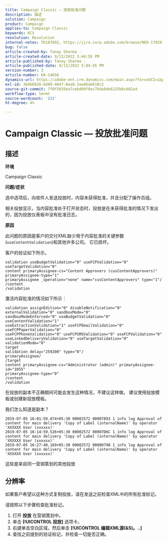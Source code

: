```yaml
---
title: Campaign Classic — 投放批准问题
description: 描述
solution: Campaign
product: Campaign
applies-to: Campaign Classic
keywords: KCS
resolution: Resolution
internal-notes: TK187092, https://jira.corp.adobe.com/browse/NEO-17029
bug: false
article-created-by: Tanay Sharma .
article-created-date: 9/13/2022 3:44:55 PM
article-published-by: Tanay Sharma .
article-published-date: 9/13/2022 5:04:45 PM
version-number: 3
article-number: KA-14656
dynamics-url: https://adobe-ent.crm.dynamics.com/main.aspx?forceUCI=1&pagetype=entityrecord&etn=knowledgearticle&id=abbbd300-7b33-ed11-9db1-002248086735
exl-id: 3b4bb928-6d89-4647-8ea8-3aa46a6610c2
source-git-commit: 7f0f5035ea7cebd60f6ec7bda9de6225b6c602a4
workflow-type: tm+mt
source-wordcount: '212'
ht-degree: 4%

---
```


# Campaign Classic — 投放批准问题

## 描述


<b>环境</b>

Campaign Classic



<b>问题/症状</b>

选中选项后，向收件人发送投放时，内容未获得批准，并且分配了操作员组。

相关投放显示，当内容批准处于打开状态时，投放是在未获得批准的情况下发出的，因为投放仪表板中没有批准日志。



<b>原因</b>

此问题的原因是客户的交付XML缺少用于内容批准的关键参数(`useContentValidation`)和其他许多公司。 它已损坏。

客户的验证如下所示。




```
validation useBudgetValidation="0" useFCPValidation="0" useTargetValidation="0"
content primaryAssignee-cs="Content Approvers (cusContentApprovers)" primaryAssignee-type="1"
primaryAssignee _operation="none" name="cusContentApprovers" type="1"/
/content
/validation
```




激活内容批准的情况如下所示：




```
validation assignEdition="0" disableNotification="0" externalValidation="0" sandboxMode="0"
sandboxModeEnforced="0" useBudgetValidation="0" useContentValidation="1"
useExtractionValidation="1" useFCPEmailValidation="0" useFCPPaperValidation="0"
useFCPPhoneValidation="0" useFCPSMSValidation="0" useFCPValidation="0"
useLinkedDeliveryValidation="0" useTargetValidation="0" validationMode="0"
target
validation delay="259200" type="0"/
primaryAssignee/
/target
content primaryAssignee-cs="Administrator (admin)" primaryAssignee-id="1055"
primaryAssignee-type="0"
/content
/validation
```




在投放的副本不正确期间可能会发生这种情况，不建议这样做。 建议使用投放模板或创建新投放模板。

我们怎么知道是副本？




```
2019-07-05 16:01:59.874+05:30 00002572 00007893 1 info log Approval of content for main delivery 'Copy of Label (internalName)' by operator 'XXXXXX User (xxxxxx)'
2019-07-05 16:14:59.526+05:30 00002572 00007D6C 1 info log Approval of content for main delivery 'Copy of Label (internalName)' by operator 'XXXXXX User (xxxxxx)'
2019-07-05 16:27:40.169+05:30 00002572 00000798 1 info log Approval of content for main delivery 'Copy of Label (internalName)' by operator 'XXXXXX User (xxxxxx)'
```




这些是来自同一营销策划的其他投放


## 分辨率


如果客户希望以这种方式复制投放，请在发送之前检查XML中的所有批准标记。

请按照以下步骤检查批准标记。

1. 打开 <b>投放</b> 在营销策划中。
2. 单击 <b>[!UICONTROL 投放]</b> 选项卡。
3. 右键单击空白区域，然后单击 <b>[!UICONTROL 编辑XML源(&amp;S)。..]</b>
4. 查找之前提到的验证标记，并检查一切是否正确。
